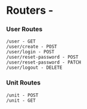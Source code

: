 # Routers -

### User Routes

    /user - GET
    /user/create - POST
    /user/login - POST
    /user/reset-password - POST
    /user/reset-password - PATCH
    /user/logout - DELETE

### Unit Routes

    /unit - POST
    /unit - GET
